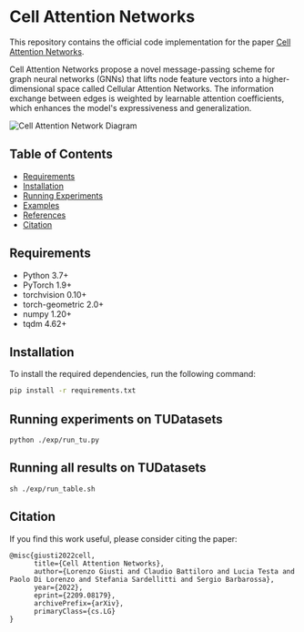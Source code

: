 # Cell Attention Networks

This repository contains the official code implementation for the paper 
[Cell Attention Networks](https://arxiv.org/abs/2209.08179).

Cell Attention Networks propose a novel message-passing scheme for graph neural networks (GNNs) that lifts node feature vectors into a higher-dimensional space called Cellular Attention Networks. The information exchange between edges is weighted by learnable attention coefficients, which enhances the model's expressiveness and generalization.

![Cell Attention Network Diagram](./images/can_diagram.png)

## Table of Contents

- [Requirements](#requirements)
- [Installation](#installation)
- [Running Experiments](#running-experiments)
- [Examples](#examples)
- [References](#references)
- [Citation](#citation)

## Requirements

- Python 3.7+
- PyTorch 1.9+
- torchvision 0.10+
- torch-geometric 2.0+
- numpy 1.20+
- tqdm 4.62+

## Installation

To install the required dependencies, run the following command:

```bash
pip install -r requirements.txt
```


## Running experiments on TUDatasets




```commandline
python ./exp/run_tu.py
```


## Running all results on TUDatasets

```commandline
sh ./exp/run_table.sh
```

## Citation
If you find this work useful, please consider citing the paper:

```
@misc{giusti2022cell,
      title={Cell Attention Networks}, 
      author={Lorenzo Giusti and Claudio Battiloro and Lucia Testa and Paolo Di Lorenzo and Stefania Sardellitti and Sergio Barbarossa},
      year={2022},
      eprint={2209.08179},
      archivePrefix={arXiv},
      primaryClass={cs.LG}
}
```